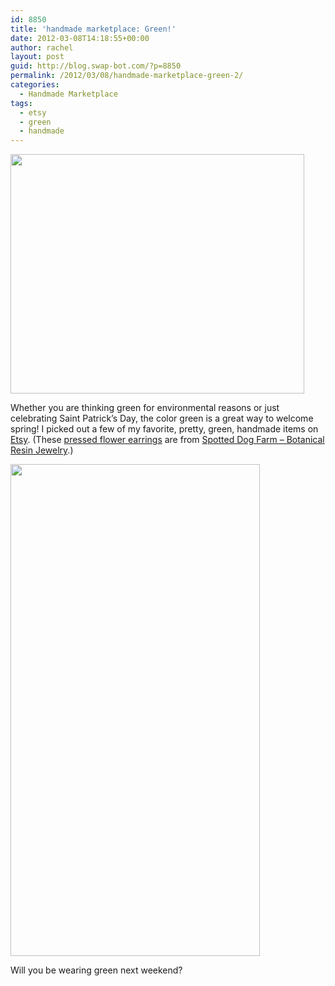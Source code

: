 ```yaml
---
id: 8850
title: 'handmade marketplace: Green!'
date: 2012-03-08T14:18:55+00:00
author: rachel
layout: post
guid: http://blog.swap-bot.com/?p=8850
permalink: /2012/03/08/handmade-marketplace-green-2/
categories:
  - Handmade Marketplace
tags:
  - etsy
  - green
  - handmade
---
```

[<img src="http://blog.swap-bot.com/wp-content/uploads/2012/03/eearings.jpg" alt="" title="eearings" width="470" height="383" class="alignnone size-full wp-image-8851" srcset="http://blog.swap-bot.com/wp-content/uploads/2012/03/eearings-300x244.jpg 300w, http://blog.swap-bot.com/wp-content/uploads/2012/03/eearings.jpg 470w" sizes="(max-width: 470px) 100vw, 470px" />](http://www.etsy.com/listing/88059026/green-botanical-resin-earrings-real)

Whether you are thinking green for environmental reasons or just celebrating Saint Patrick&#8217;s Day, the color green is a great way to welcome spring! I picked out a few of my favorite, pretty, green, handmade items on [Etsy](http://www.etsy.com/search/handmade?search_submit=&q=green&order=most_relevant&ship_to=US&view_type=gallery). (These [pressed flower earrings](http://www.etsy.com/listing/88059026/green-botanical-resin-earrings-real) are from [Spotted Dog Farm &#8211; Botanical Resin Jewelry](http://www.etsy.com/shop/SpottedDogAsheville?ref=seller_info).)

<img src="http://blog.swap-bot.com/wp-content/uploads/2012/03/Screen-shot-2012-03-09-at-10.06.32-AM.png" alt="" title="Screen shot 2012-03-09 at 10.06.32 AM" width="399" height="787" class="alignnone size-full wp-image-8882" srcset="http://blog.swap-bot.com/wp-content/uploads/2012/03/Screen-shot-2012-03-09-at-10.06.32-AM-152x300.png 152w, http://blog.swap-bot.com/wp-content/uploads/2012/03/Screen-shot-2012-03-09-at-10.06.32-AM.png 399w" sizes="(max-width: 399px) 100vw, 399px" />

Will you be wearing green next weekend?